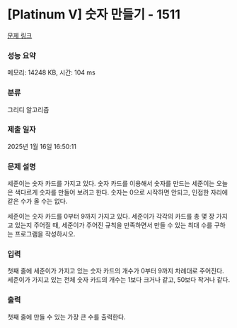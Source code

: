 # [Platinum V] 숫자 만들기 - 1511 

[문제 링크](https://www.acmicpc.net/problem/1511) 

### 성능 요약

메모리: 14248 KB, 시간: 104 ms

### 분류

그리디 알고리즘

### 제출 일자

2025년 1월 16일 16:50:11

### 문제 설명

<p>세준이는 숫자 카드를 가지고 있다. 숫자 카드를 이용해서 숫자를 만드는 세준이는 오늘은 색다르게 숫자를 만들어 보려고 한다. 숫자는 0으로 시작하면 안되고, 인접한 자리에 같은 수가 올 수는 없다.</p>

<p>세준이는 숫자 카드를 0부터 9까지 가지고 있다. 세준이가 각각의 카드를 총 몇 장 가지고 있는지 주어질 때, 세준이가 주어진 규칙을 만족하면서 만들 수 있는 최대 수를 구하는 프로그램을 작성하시오.</p>

### 입력 

 <p>첫째 줄에 세준이가 가지고 있는 숫자 카드의 개수가 0부터 9까지 차례대로 주어진다. 세준이가 가지고 있는 전체 숫자 카드의 개수는 1보다 크거나 같고, 50보다 작거나 같다.</p>

### 출력 

 <p>첫째 줄에 만들 수 있는 가장 큰 수를 출력한다.</p>

